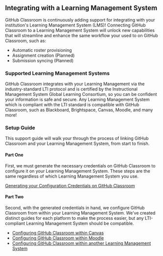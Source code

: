 ## Integrating with a Learning Management System

GitHub Classroom is continuously adding support for integrating with your institution's Learning Management System (LMS)!
Connecting GitHub Classroom to a Learning Management System will unlock new capabilities that will streamline and enhance
the same workflow your used to on GitHub Classroom, such as:

- Automatic roster provisioning
- Assignment creation (Planned)
- Submission syncing (Planned)

### Supported Learning Management Systems

GitHub Classroom integrates with your Learning Management via the industry-standard LTI protocol and is certified by the
Instructional Management System Global Learning Consortium, so you can be confident your information is safe and secure. Any
Learning Management System which is compliant with the LTI standard is compatible with GitHub Classroom, such as Blackboard,
Brightspace, Canvas, Moodle, and many more!

### Setup Guide

This support guide will walk your through the process of linking GitHub Classroom and your Learning Management System, from
start to finish.

#### Part One

First, we must generate the necessary credentials on GitHub Classroom to configure it on your Learning Management System.
These steps are the same regardless of which Learning Management System you use.

[Generating your Configuration Credentials on GitHub Classroom]()

#### Part Two

Second, with the generated credentials in hand, we configure GitHub Classroom from within your Learning Management System.
We've created distinct guides for each platform to make the process easier, but any  LTI-compliant Learning Management System
should be compatible.

- [Configuring GitHub Classroom within Canvas](/help/setup-canvas)
- [Configuring GitHub Classroom within Moodle]()
- [Configuring GitHub Classroom within another Learning Management System]()
